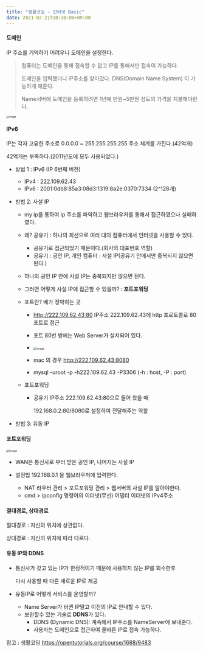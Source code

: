 ```yaml
---
title: "생활코딩 - 인터넷 Basic"
date: 2021-02-21T10:30:00+09:00
---
```



#### 도메인

IP 주소를 기억하기 어려우니 도메인을 설정한다.

> 컴퓨터는 도메인을 통해 접속할 수 없고 IP를 통해서만 접속이 가능하다.
>
> 도메인을 입력했더니 IP주소를 찾아갔다. DNS(Domain Name System) 이 가능하게 해준다.
>
> Name서버에 도메인을 등록하려면 1년에 만원~5만원 정도의 가격을 지불해야한다.

<img src="https://user-images.githubusercontent.com/66955409/108598697-7351d000-73d2-11eb-98c7-9bb47e919f99.png" alt="image" style="zoom:45%;" />



#### IPv6

IP는 각자 고유한 주소로 0.0.0.0 ~ 255.255.255.255 주소 체계를 가진다.(42억개)

42억개는 부족하다.(2011년도에 모두 사용되었다.)

* 방법 1 : IPv6 (IP 6번째 버전)
  * IPv4 : 222.109.62.43
  * IPv6 : 2001:0db8:85a3:08d3:1319:8a2e:0370:7334 (2^128개)
  
* 방법 2: 사설 IP

  * my ip를 통하여 ip 주소를 파악하고 웹브라우저를 통해서 접근하였으나 실패하였다.
  * 왜? 공유기 : 하나의 회선으로 여러 대의 컴퓨터에서 인터넷을 사용할 수 있다.
    * 공유기로 접근되었기 때문이다.(회사의 대표번호 역할)
    * 공유기 : 공인 IP, 개인 컴퓨터 : 사설 IP(공유기 안에서만 중복되지 않으면 된다.)
  * 하나의 공인 IP 안에 사설 IP는 중복되지만 않으면 된다.
  * 그러면 어떻게 사설 IP에 접근할 수 있을까? : **포트포워딩**

  * 포트란? 배가 정박하는 곳

    * http://222.109.62.43:80  IP주소 222.109.62.43에 http 프로토콜로 80포트로 접근
    * 포트 80번 방에는 Web Server가 설치되어 있다.
    * <img src="https://user-images.githubusercontent.com/66955409/108601613-bc108580-73e0-11eb-99c3-b66041462872.png" alt="image" style="zoom:50%;" />

    * mac 의 경우 http://222.109.62.43:8080
    * mysql -uroot -p -h222.109.62.43 -P3306 (-h : host, -P : port)

  * 포트포워딩

    * 공유기 IP주소 222.109.62.43:80으로 들어 왔을 때

      192.168.0.2:80/8080로 설정하여 전달해주는 역할

* 방법 3: 유동 IP



#### 포트포워딩

 <img src="https://user-images.githubusercontent.com/66955409/108601888-6210bf80-73e2-11eb-8572-8b885e047a48.png" alt="image" style="zoom:50%;" />

* WAN은 통신사로 부터 받은 공인 IP, 나머지는 사설 IP

* 설정법 192.168.0.1 을 웹브라우저에 입력한다.
  * NAT 라우터 관리 > 포트포워딩 관리 > 웹서버의 사설 IP를 알아야한다.
  * cmd > ipconfig 명령어의 이더넷(무선) 어댑터 이더넷의 IPv4주소 



#### 절대경로, 상대경로

절대경로 : 자신의 위치에 상관없다.

상대경로 : 자신의 위치에 따라 다르다.



#### 유동 IP와 DDNS

* 통신사가 갖고 있는 IP가 한정적이기 때문에 사용하지 않는 IP를 회수한후 

  다시 사용할 때 다른 새로운 IP로 제공

* 유동IP로 어떻게 서비스를 운영할까?

  * Name Server가 바뀐 IP말고 이전의 IP로 안내할 수 있다.
  * 보완할수 있는 기술로 **DDNS**가 있다.
    * DDNS (Dynamic DNS): 계속해서 IP주소를 NameServer에 보내준다.
    * 사용자는 도메인으로 접근하여 올바른 IP로 접속 가능하다.



참고 : 생활코딩 https://opentutorials.org/course/1688/9483